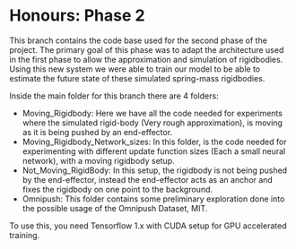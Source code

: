 # Honours: Phase 2 

This branch contains the code base used for the second phase of the project. 
The primary goal of this phase was to adapt the architecture used in the first phase to allow the approximation and simulation of rigidbodies. 
Using this new system we were able to train our model to be able to estimate the future state of these simulated spring-mass rigidbodies. 

Inside the main folder for this branch there are 4 folders:
 - Moving_Rigidbody: Here we have all the code needed for experiments where the simulated rigid-body (Very rough approximation), is moving as it is being pushed by an end-effector.
 - Moving_Rigidbody_Network_sizes: In this folder, is the code needed for experimenting with different update function sizes (Each a small neural network), with a moving rigidbody setup.
 - Not_Moving_RigidBody: In this setup, the rigidbody is not being pushed by the end-effector, instead the end-effector acts as an anchor and fixes the rigidbody on one point to the background.
 - Omnipush: This folder contains some preliminary exploration done into the possible usage of the Omnipush Dataset, MIT. 


To use this, you need Tensorflow 1.x with CUDA setup for GPU accelerated training.
